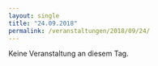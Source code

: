 ```yaml
---
layout: single
title: "24.09.2018"
permalink: /veranstaltungen/2018/09/24/
---
```


Keine Veranstaltung an diesem Tag.
